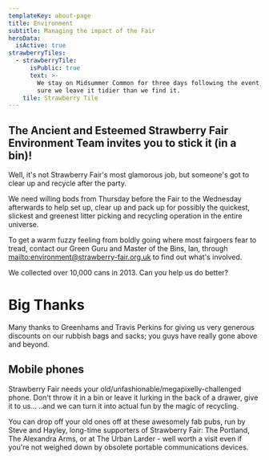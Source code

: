 ```yaml
---
templateKey: about-page
title: Environment
subtitle: Managing the impact of the Fair
heroData:
  isActive: true
strawberryTiles:
  - strawberryTile:
      isPublic: true
      text: >-
        We stay on Midsummer Common for three days following the event, making
        sure we leave it tidier than we find it. 
    tile: Strawberry Tile
---
```

## The Ancient and Esteemed Strawberry Fair Environment Team invites you to stick it (in a bin)!

Well, it's not Strawberry Fair's most glamorous job, but someone's got to clear up and recycle after the party.

We need willing bods from Thursday before the Fair to the Wednesday afterwards to help set up, clear up and pack up for possibly the quickest, slickest and greenest litter picking and recycling operation in the entire universe.

To get a warm fuzzy feeling from boldly going where most fairgoers fear to tread, contact our Green Guru and Master of the Bins, Ian, through <mailto:environment@strawberry-fair.org.uk> to find out what's involved.

We collected over 10,000 cans in 2013. Can you help us do better?

# Big Thanks

Many thanks to Greenhams and Travis Perkins for giving us very generous discounts on our rubbish bags and sacks; you guys have really gone above and beyond.

## Mobile phones

Strawberry Fair needs your old/unfashionable/megapixelly-challenged phone. Don't throw it in a bin or leave it lurking in the back of a drawer, give it to us... ..and we can turn it into actual fun by the magic of recycling.

You can drop off your old ones off at these awesomely fab pubs, run by Steve and Hayley, long-time supporters of Strawberry Fair:  The Portland, The Alexandra Arms, or at The Urban Larder - well worth a visit even if you're not weighed down by obsolete portable communications devices.
